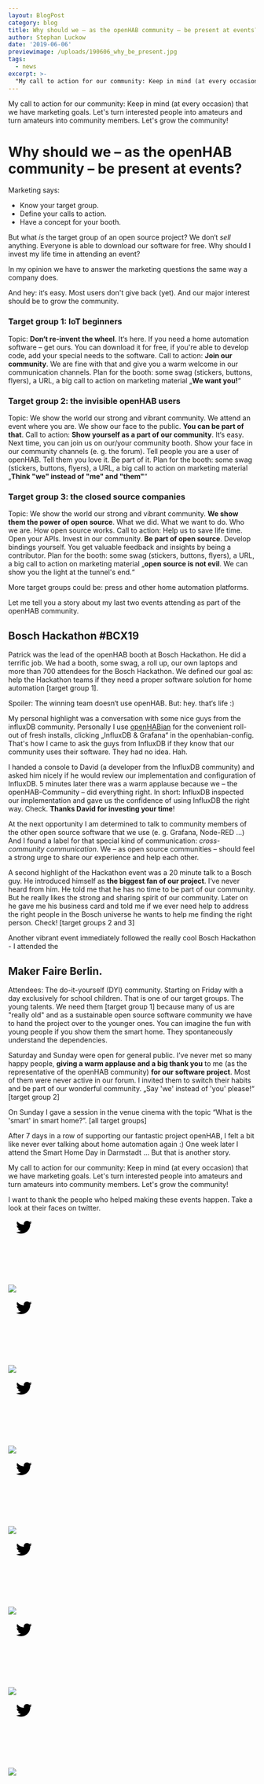 ```yaml
---
layout: BlogPost
category: blog
title: Why should we – as the openHAB community – be present at events?
author: Stephan Luckow
date: '2019-06-06'
previewimage: /uploads/190606_why_be_present.jpg
tags:
  - news
excerpt: >- 
  "My call to action for our community: Keep in mind (at every occasion) that we have marketing goals. Let's turn interested people into amateurs and turn amateurs into community members. Let's grow the community!"
---
```

My call to action for our community: Keep in mind (at every occasion) that we have marketing goals. Let's turn interested people into amateurs and turn amateurs into community members. Let's grow the community!

<!-- more -->

# Why should we – as the openHAB community – be present at events?

Marketing says: 
* Know your target group. 
* Define your calls to action. 
* Have a concept for your booth.

But what *is* the target group of an open source project? We don‘t *sell* anything. Everyone is able to download our software for free. Why should I invest my life time in attending an event?

In my opinion we have to answer the marketing questions the same way a company does.

And hey: it‘s easy. Most users don't give back (yet). And our major interest should be to grow the community.

### Target group 1: IoT beginners
Topic: **Don‘t re-invent the wheel**. It‘s here. If you need a home automation software – get ours. You can download it for free, if you're able to develop code, add your special needs to the software. 
Call to action: **Join our community**. We are fine with that and give you a warm welcome in our communication channels.
Plan for the booth: some swag (stickers, buttons, flyers), a URL, a big call to action on marketing material „**We want you!**“

### Target group 2: the invisible openHAB users
Topic: We show the world our strong and vibrant community. We attend an event where you are. We show our face to the public. **You can be part of that**.
Call to action: **Show yourself as a part of our community**. It‘s easy. Next time, you can join us on our/your community booth. Show your face in our community channels (e. g. the forum). Tell people you are a user of openHAB. Tell them you love it. Be part of it.
Plan for the booth: some swag (stickers, buttons, flyers), a URL, a big call to action on marketing material „**Think "we" instead of "me" and "them"**“

### Target group 3: the closed source companies
Topic: We show the world our strong and vibrant community. **We show them the power of open source**. What we did. What we want to do. Who we are. How open source works.
Call to action: Help us to save life time. Open your APIs. Invest in our community. **Be part of open source**. Develop bindings yourself. You get valuable feedback and insights by being a contributor.
Plan for the booth: some swag (stickers, buttons, flyers), a URL, a big call to action on marketing material „**open source is not evil**. We can show you the light at the tunnel's end.“

More target groups could be: press and other home automation platforms.

Let me tell you a story about my last two events attending as part of the openHAB community.

## Bosch Hackathon #BCX19
Patrick was the lead of the openHAB booth at Bosch Hackathon. He did a terrific job. We had a booth, some swag, a roll up, our own laptops and more than 700 attendees for the Bosch Hackathon. We defined our goal as: help the Hackathon teams if they need a proper software solution for home automation [target group 1].

Spoiler: The winning team doesn‘t use openHAB. But: hey. that‘s life :)

My personal highlight was a conversation with some nice guys from the influxDB community.
Personally I use [openHABian](https://www.openhab.org/docs/installation/openhabian.html) for the convenient roll-out of fresh installs,  clicking „InfluxDB & Grafana“ in the openhabian-config. That's how I came to ask the guys from InfluxDB if they know that our community uses their software. They had no idea. Hah.

I handed a console to David (a developer from the InfluxDB community) and asked him nicely if he would review our implementation and configuration of InfluxDB. 
5 minutes later there was a warm applause because we – the openHAB-Community – did everything right. In short: InfluxDB inspected our implementation and gave us the confidence of using InfluxDB the right way. Check. **Thanks David for investing your time**!

At the next opportunity I am determined to talk to community members of the other open source software that we use (e. g. Grafana, Node-RED …) And I found a label for that special kind of communication: *cross-community communication*. We – as open source communities – should feel a strong urge to share our experience and help each other. 

A second highlight of the Hackathon event was a 20 minute talk to a Bosch guy. He introduced himself as **the biggest fan of our project**. 
I‘ve never heard from him. He told me that he has no time to be part of our community. But he really likes the strong and sharing spirit of our community. Later on he gave me his business card and told me if we ever need help to address the right people in the Bosch universe he wants to help me finding the right person. Check! [target groups 2 and 3]

Another vibrant event immediately followed the really cool Bosch Hackathon - I attended the 

## Maker Faire Berlin. 
Attendees: The do-it-yourself (DYI) community. Starting on Friday with a day exclusively for school children. That is one of our target groups. The young talents. We need them [target group 1] because many of us are "really old" and as a sustainable open source software community we have to hand the project over to the younger ones. You can imagine the fun with young people if you show them the smart home. They spontaneously understand the dependencies.

Saturday and Sunday were open for general public. I’ve never met so many happy people, **giving a warm applause and a big thank you** to me (as the representative of the openHAB community) **for our software project**. Most of them were never active in our forum. I invited them to switch their habits and be part of our wonderful community. „Say 'we' instead of 'you' please!“ [target group 2]

On Sunday I gave a session in the venue cinema with the topic “What is the 'smart' in smart home?”. [all target groups]

After 7 days in a row of supporting our fantastic project openHAB, I felt a bit like never ever talking about home automation again :) 
One week later I attend the Smart Home Day in Darmstadt ... But that is another story.

My call to action for our community: Keep in mind (at every occasion) that we have marketing goals. Let's turn interested people into amateurs and turn amateurs into community members. Let's grow the community! 

I want to thank the people who helped making these events happen. Take a look at their faces on twitter. 

<img src="/uploads/oh-ambassadors/finn.jpg"><a href="https://twitter.com/luckow/status/1129754848474423298" target="_blank"><svg class="social-icon twitter"><path d="M32 7.075c-1.175 0.525-2.444 0.875-3.769 1.031 1.356-0.813 2.394-2.1 2.887-3.631-1.269 0.75-2.675 1.3-4.169 1.594-1.2-1.275-2.906-2.069-4.794-2.069-3.625 0-6.563 2.938-6.563 6.563 0 0.512 0.056 1.012 0.169 1.494-5.456-0.275-10.294-2.888-13.531-6.862-0.563 0.969-0.887 2.1-0.887 3.3 0 2.275 1.156 4.287 2.919 5.463-1.075-0.031-2.087-0.331-2.975-0.819 0 0.025 0 0.056 0 0.081 0 3.181 2.263 5.838 5.269 6.437-0.55 0.15-1.131 0.231-1.731 0.231-0.425 0-0.831-0.044-1.237-0.119 0.838 2.606 3.263 4.506 6.131 4.563-2.25 1.762-5.075 2.813-8.156 2.813-0.531 0-1.050-0.031-1.569-0.094 2.913 1.869 6.362 2.95 10.069 2.95 12.075 0 18.681-10.006 18.681-18.681 0-0.287-0.006-0.569-0.019-0.85 1.281-0.919 2.394-2.075 3.275-3.394z"></path></svg></a>

<img src="/uploads/oh-ambassadors/elias.jpg"><a href="https://twitter.com/luckow/status/1129697333581688833" target="_blank"><svg class="social-icon twitter"><path d="M32 7.075c-1.175 0.525-2.444 0.875-3.769 1.031 1.356-0.813 2.394-2.1 2.887-3.631-1.269 0.75-2.675 1.3-4.169 1.594-1.2-1.275-2.906-2.069-4.794-2.069-3.625 0-6.563 2.938-6.563 6.563 0 0.512 0.056 1.012 0.169 1.494-5.456-0.275-10.294-2.888-13.531-6.862-0.563 0.969-0.887 2.1-0.887 3.3 0 2.275 1.156 4.287 2.919 5.463-1.075-0.031-2.087-0.331-2.975-0.819 0 0.025 0 0.056 0 0.081 0 3.181 2.263 5.838 5.269 6.437-0.55 0.15-1.131 0.231-1.731 0.231-0.425 0-0.831-0.044-1.237-0.119 0.838 2.606 3.263 4.506 6.131 4.563-2.25 1.762-5.075 2.813-8.156 2.813-0.531 0-1.050-0.031-1.569-0.094 2.913 1.869 6.362 2.95 10.069 2.95 12.075 0 18.681-10.006 18.681-18.681 0-0.287-0.006-0.569-0.019-0.85 1.281-0.919 2.394-2.075 3.275-3.394z"></path></svg></a>

<img src="/uploads/oh-ambassadors/christoph.jpg"><a href="https://twitter.com/luckow/status/1127952085570543619" target="_blank"><svg class="social-icon twitter"><path d="M32 7.075c-1.175 0.525-2.444 0.875-3.769 1.031 1.356-0.813 2.394-2.1 2.887-3.631-1.269 0.75-2.675 1.3-4.169 1.594-1.2-1.275-2.906-2.069-4.794-2.069-3.625 0-6.563 2.938-6.563 6.563 0 0.512 0.056 1.012 0.169 1.494-5.456-0.275-10.294-2.888-13.531-6.862-0.563 0.969-0.887 2.1-0.887 3.3 0 2.275 1.156 4.287 2.919 5.463-1.075-0.031-2.087-0.331-2.975-0.819 0 0.025 0 0.056 0 0.081 0 3.181 2.263 5.838 5.269 6.437-0.55 0.15-1.131 0.231-1.731 0.231-0.425 0-0.831-0.044-1.237-0.119 0.838 2.606 3.263 4.506 6.131 4.563-2.25 1.762-5.075 2.813-8.156 2.813-0.531 0-1.050-0.031-1.569-0.094 2.913 1.869 6.362 2.95 10.069 2.95 12.075 0 18.681-10.006 18.681-18.681 0-0.287-0.006-0.569-0.019-0.85 1.281-0.919 2.394-2.075 3.275-3.394z"></path></svg></a>

<img src="/uploads/oh-ambassadors/holger.jpg"><a href="https://twitter.com/luckow/status/1129684514123505664" target="_blank"><svg class="social-icon twitter"><path d="M32 7.075c-1.175 0.525-2.444 0.875-3.769 1.031 1.356-0.813 2.394-2.1 2.887-3.631-1.269 0.75-2.675 1.3-4.169 1.594-1.2-1.275-2.906-2.069-4.794-2.069-3.625 0-6.563 2.938-6.563 6.563 0 0.512 0.056 1.012 0.169 1.494-5.456-0.275-10.294-2.888-13.531-6.862-0.563 0.969-0.887 2.1-0.887 3.3 0 2.275 1.156 4.287 2.919 5.463-1.075-0.031-2.087-0.331-2.975-0.819 0 0.025 0 0.056 0 0.081 0 3.181 2.263 5.838 5.269 6.437-0.55 0.15-1.131 0.231-1.731 0.231-0.425 0-0.831-0.044-1.237-0.119 0.838 2.606 3.263 4.506 6.131 4.563-2.25 1.762-5.075 2.813-8.156 2.813-0.531 0-1.050-0.031-1.569-0.094 2.913 1.869 6.362 2.95 10.069 2.95 12.075 0 18.681-10.006 18.681-18.681 0-0.287-0.006-0.569-0.019-0.85 1.281-0.919 2.394-2.075 3.275-3.394z"></path></svg></a>

<img src="/uploads/oh-ambassadors/patrick.jpg"><a href="https://twitter.com/luckow/status/1127952723532570624" target="_blank"><svg class="social-icon twitter"><path d="M32 7.075c-1.175 0.525-2.444 0.875-3.769 1.031 1.356-0.813 2.394-2.1 2.887-3.631-1.269 0.75-2.675 1.3-4.169 1.594-1.2-1.275-2.906-2.069-4.794-2.069-3.625 0-6.563 2.938-6.563 6.563 0 0.512 0.056 1.012 0.169 1.494-5.456-0.275-10.294-2.888-13.531-6.862-0.563 0.969-0.887 2.1-0.887 3.3 0 2.275 1.156 4.287 2.919 5.463-1.075-0.031-2.087-0.331-2.975-0.819 0 0.025 0 0.056 0 0.081 0 3.181 2.263 5.838 5.269 6.437-0.55 0.15-1.131 0.231-1.731 0.231-0.425 0-0.831-0.044-1.237-0.119 0.838 2.606 3.263 4.506 6.131 4.563-2.25 1.762-5.075 2.813-8.156 2.813-0.531 0-1.050-0.031-1.569-0.094 2.913 1.869 6.362 2.95 10.069 2.95 12.075 0 18.681-10.006 18.681-18.681 0-0.287-0.006-0.569-0.019-0.85 1.281-0.919 2.394-2.075 3.275-3.394z"></path></svg></a>

<img src="/uploads/oh-ambassadors/meike.jpg"><a href="https://twitter.com/luckow/status/1130024976952778753" target="_blank"><svg class="social-icon twitter"><path d="M32 7.075c-1.175 0.525-2.444 0.875-3.769 1.031 1.356-0.813 2.394-2.1 2.887-3.631-1.269 0.75-2.675 1.3-4.169 1.594-1.2-1.275-2.906-2.069-4.794-2.069-3.625 0-6.563 2.938-6.563 6.563 0 0.512 0.056 1.012 0.169 1.494-5.456-0.275-10.294-2.888-13.531-6.862-0.563 0.969-0.887 2.1-0.887 3.3 0 2.275 1.156 4.287 2.919 5.463-1.075-0.031-2.087-0.331-2.975-0.819 0 0.025 0 0.056 0 0.081 0 3.181 2.263 5.838 5.269 6.437-0.55 0.15-1.131 0.231-1.731 0.231-0.425 0-0.831-0.044-1.237-0.119 0.838 2.606 3.263 4.506 6.131 4.563-2.25 1.762-5.075 2.813-8.156 2.813-0.531 0-1.050-0.031-1.569-0.094 2.913 1.869 6.362 2.95 10.069 2.95 12.075 0 18.681-10.006 18.681-18.681 0-0.287-0.006-0.569-0.019-0.85 1.281-0.919 2.394-2.075 3.275-3.394z"></path></svg></a>

<img src="/uploads/oh-ambassadors/day1.jpg"><a href="https://twitter.com/luckow/status/1128348798705598469" target="_blank"><svg class="social-icon twitter"><path d="M32 7.075c-1.175 0.525-2.444 0.875-3.769 1.031 1.356-0.813 2.394-2.1 2.887-3.631-1.269 0.75-2.675 1.3-4.169 1.594-1.2-1.275-2.906-2.069-4.794-2.069-3.625 0-6.563 2.938-6.563 6.563 0 0.512 0.056 1.012 0.169 1.494-5.456-0.275-10.294-2.888-13.531-6.862-0.563 0.969-0.887 2.1-0.887 3.3 0 2.275 1.156 4.287 2.919 5.463-1.075-0.031-2.087-0.331-2.975-0.819 0 0.025 0 0.056 0 0.081 0 3.181 2.263 5.838 5.269 6.437-0.55 0.15-1.131 0.231-1.731 0.231-0.425 0-0.831-0.044-1.237-0.119 0.838 2.606 3.263 4.506 6.131 4.563-2.25 1.762-5.075 2.813-8.156 2.813-0.531 0-1.050-0.031-1.569-0.094 2.913 1.869 6.362 2.95 10.069 2.95 12.075 0 18.681-10.006 18.681-18.681 0-0.287-0.006-0.569-0.019-0.85 1.281-0.919 2.394-2.075 3.275-3.394z"></path></svg></a>


